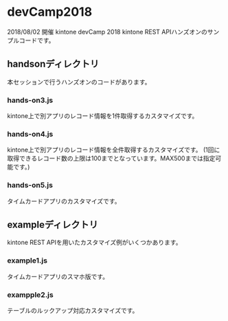 # devCamp2018
2018/08/02 開催 kintone devCamp 2018
kintone REST APIハンズオンのサンプルコードです。

## handsonディレクトリ
本セッションで行うハンズオンのコードがあります。

### hands-on3.js
kintone上で別アプリのレコード情報を1件取得するカスタマイズです。

### hands-on4.js
kintone上で別アプリのレコード情報を全件取得するカスタマイズです。
(1回に取得できるレコード数の上限は100までとなっています。MAX500までは指定可能です。)

### hands-on5.js
タイムカードアプリのカスタマイズです。

## exampleディレクトリ
kintone REST APIを用いたカスタマイズ例がいくつかあります。

### example1.js
タイムカードアプリのスマホ版です。

### exampple2.js
テーブルのルックアップ対応カスタマイズです。
